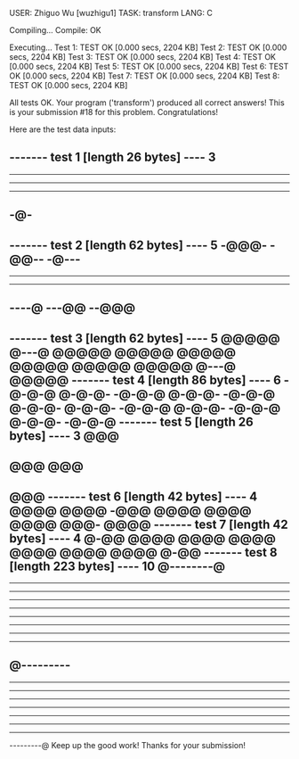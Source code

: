 USER: Zhiguo Wu [wuzhigu1]
TASK: transform
LANG: C

Compiling...
Compile: OK

Executing...
   Test 1: TEST OK [0.000 secs, 2204 KB]
   Test 2: TEST OK [0.000 secs, 2204 KB]
   Test 3: TEST OK [0.000 secs, 2204 KB]
   Test 4: TEST OK [0.000 secs, 2204 KB]
   Test 5: TEST OK [0.000 secs, 2204 KB]
   Test 6: TEST OK [0.000 secs, 2204 KB]
   Test 7: TEST OK [0.000 secs, 2204 KB]
   Test 8: TEST OK [0.000 secs, 2204 KB]

All tests OK.
Your program ('transform') produced all correct answers!  This is your
submission #18 for this problem.  Congratulations!

Here are the test data inputs:

------- test 1 [length 26 bytes] ----
3
---
---
---
---
-@-
---
------- test 2 [length 62 bytes] ----
5
-@@@-
-@@--
-@---
-----
-----
-----
----@
---@@
--@@@
-----
------- test 3 [length 62 bytes] ----
5
@@@@@
@---@
@@@@@
@@@@@
@@@@@
@@@@@
@@@@@
@@@@@
@---@
@@@@@
------- test 4 [length 86 bytes] ----
6
-@-@-@
@-@-@-
-@-@-@
@-@-@-
-@-@-@
@-@-@-
@-@-@-
-@-@-@
@-@-@-
-@-@-@
@-@-@-
-@-@-@
------- test 5 [length 26 bytes] ----
3
@@@
---
@@@
@@@
---
@@@
------- test 6 [length 42 bytes] ----
4
@@@@
@@@@
-@@@
@@@@
@@@@
@@@@
@@@-
@@@@
------- test 7 [length 42 bytes] ----
4
@-@@
@@@@
@@@@
@@@@
@@@@
@@@@
@@@@
@-@@
------- test 8 [length 223 bytes] ----
10
@--------@
----------
----------
----------
----------
----------
----------
----------
----------
----------
@---------
----------
----------
----------
----------
----------
----------
----------
----------
---------@
Keep up the good work!
Thanks for your submission!